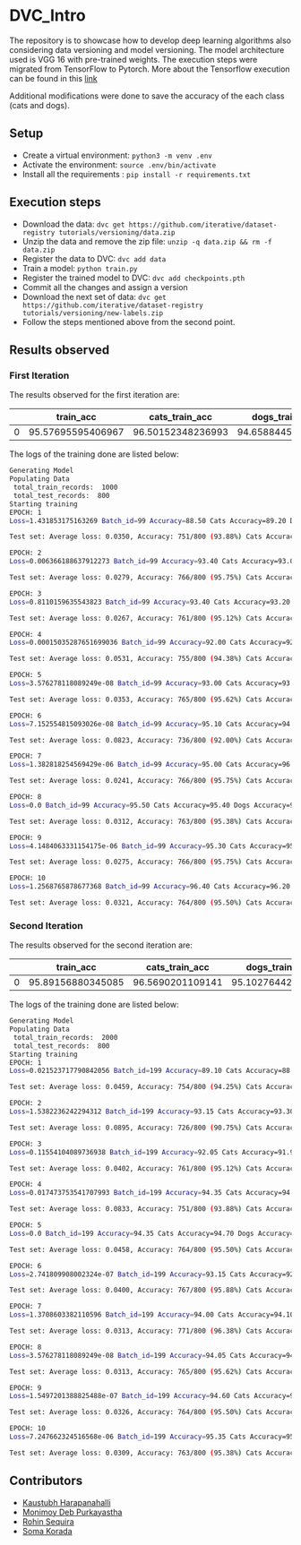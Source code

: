 # DVC_Intro

The repository is to showcase how to develop deep learning algorithms also considering data versioning and model versioning. The model architecture used is VGG 16 with pre-trained weights. The execution steps were migrated from TensorFlow to Pytorch. More about the Tensorflow execution can be found in this [link](https://github.com/iterative/example-versioning.git)

Additional modifications were done to save the accuracy of the each class (cats and dogs).

## Setup

* Create a virtual environment: `python3 -m venv .env`
* Activate the environment: `source .env/bin/activate`
* Install all the requirements : `pip install -r requirements.txt`

## Execution steps

* Download the data: `dvc get https://github.com/iterative/dataset-registry tutorials/versioning/data.zip`
* Unzip the data and remove the zip file: `unzip -q data.zip && rm -f data.zip`
* Register the data to DVC: `dvc add data`
* Train a model: `python train.py`
* Register the trained model to DVC: `dvc add checkpoints.pth`
* Commit all the changes and assign a version
* Download the next set of data: `dvc get https://github.com/iterative/dataset-registry tutorials/versioning/new-labels.zip`
* Follow the steps mentioned above from the second point.

## Results observed

### First Iteration

The results observed for the first iteration are:

||train_acc|cats_train_acc|dogs_train_acc|test_acc|cats_test_acc|dogs_test_acc|
|----|----|----|----|----|----|----|
|0|95.57695595406967|96.50152348236993|94.65884451046051|97.25|98.5|96.0|

The logs of the training done are listed below:

```bash
Generating Model
Populating Data
 total_train_records:  1000
 total_test_records:  800
Starting training
EPOCH: 1
Loss=1.431853175163269 Batch_id=99 Accuracy=88.50 Cats Accuracy=89.20 Dogs Accuracy=87.80: 100%|███████████████████████████████████████████████████████████████████████████████| 100/100 [00:20<00:00,  4.85it/s]

Test set: Average loss: 0.0350, Accuracy: 751/800 (93.88%) Cats Accuracy: 392/400 (98.00%) Dogs Accuracy: 359/400 (89.75%)

EPOCH: 2
Loss=0.006366188637912273 Batch_id=99 Accuracy=93.40 Cats Accuracy=93.00 Dogs Accuracy=93.80: 100%|████████████████████████████████████████████████████████████████████████████| 100/100 [00:19<00:00,  5.07it/s]

Test set: Average loss: 0.0279, Accuracy: 766/800 (95.75%) Cats Accuracy: 383/400 (95.75%) Dogs Accuracy: 383/400 (95.75%)

EPOCH: 3
Loss=0.8110159635543823 Batch_id=99 Accuracy=93.40 Cats Accuracy=93.20 Dogs Accuracy=93.60: 100%|██████████████████████████████████████████████████████████████████████████████| 100/100 [00:19<00:00,  5.04it/s]

Test set: Average loss: 0.0267, Accuracy: 761/800 (95.12%) Cats Accuracy: 383/400 (95.75%) Dogs Accuracy: 378/400 (94.50%)

EPOCH: 4
Loss=0.00015035287651699036 Batch_id=99 Accuracy=92.00 Cats Accuracy=92.40 Dogs Accuracy=91.60: 100%|██████████████████████████████████████████████████████████████████████████| 100/100 [00:19<00:00,  5.03it/s]

Test set: Average loss: 0.0531, Accuracy: 755/800 (94.38%) Cats Accuracy: 396/400 (99.00%) Dogs Accuracy: 359/400 (89.75%)

EPOCH: 5
Loss=3.576278118089249e-08 Batch_id=99 Accuracy=93.00 Cats Accuracy=93.20 Dogs Accuracy=92.80: 100%|███████████████████████████████████████████████████████████████████████████| 100/100 [00:20<00:00,  4.99it/s]

Test set: Average loss: 0.0353, Accuracy: 765/800 (95.62%) Cats Accuracy: 375/400 (93.75%) Dogs Accuracy: 390/400 (97.50%)

EPOCH: 6
Loss=7.152554815093026e-08 Batch_id=99 Accuracy=95.10 Cats Accuracy=94.40 Dogs Accuracy=95.80: 100%|███████████████████████████████████████████████████████████████████████████| 100/100 [00:20<00:00,  4.96it/s]

Test set: Average loss: 0.0823, Accuracy: 736/800 (92.00%) Cats Accuracy: 398/400 (99.50%) Dogs Accuracy: 338/400 (84.50%)

EPOCH: 7
Loss=1.382818254569429e-06 Batch_id=99 Accuracy=95.00 Cats Accuracy=96.40 Dogs Accuracy=93.60: 100%|███████████████████████████████████████████████████████████████████████████| 100/100 [00:20<00:00,  4.97it/s]

Test set: Average loss: 0.0241, Accuracy: 766/800 (95.75%) Cats Accuracy: 390/400 (97.50%) Dogs Accuracy: 376/400 (94.00%)

EPOCH: 8
Loss=0.0 Batch_id=99 Accuracy=95.50 Cats Accuracy=95.40 Dogs Accuracy=95.60: 100%|█████████████████████████████████████████████████████████████████████████████████████████████| 100/100 [00:20<00:00,  5.00it/s]

Test set: Average loss: 0.0312, Accuracy: 763/800 (95.38%) Cats Accuracy: 387/400 (96.75%) Dogs Accuracy: 376/400 (94.00%)

EPOCH: 9
Loss=4.1484063331154175e-06 Batch_id=99 Accuracy=95.30 Cats Accuracy=95.00 Dogs Accuracy=95.60: 100%|██████████████████████████████████████████████████████████████████████████| 100/100 [00:19<00:00,  5.01it/s]

Test set: Average loss: 0.0275, Accuracy: 766/800 (95.75%) Cats Accuracy: 389/400 (97.25%) Dogs Accuracy: 377/400 (94.25%)

EPOCH: 10
Loss=1.2568765878677368 Batch_id=99 Accuracy=96.40 Cats Accuracy=96.20 Dogs Accuracy=96.60: 100%|██████████████████████████████████████████████████████████████████████████████| 100/100 [00:19<00:00,  5.01it/s]

Test set: Average loss: 0.0321, Accuracy: 764/800 (95.50%) Cats Accuracy: 389/400 (97.25%) Dogs Accuracy: 375/400 (93.75%)
```

### Second Iteration

The results observed for the second iteration are:

||train_acc|cats_train_acc|dogs_train_acc|test_acc|cats_test_acc|dogs_test_acc|
|----|----|----|----|----|----|----|
|0|95.89156880345085|96.5690201109141|95.10276442939261|95.375|96.5|94.25|

The logs of the training done are listed below:

```bash
Generating Model
Populating Data
 total_train_records:  2000
 total_test_records:  800
Starting training
EPOCH: 1
Loss=0.021523717790842056 Batch_id=199 Accuracy=89.10 Cats Accuracy=88.80 Dogs Accuracy=89.40: 100%|███████████████████████| 200/200 [00:50<00:00,  3.99it/s]

Test set: Average loss: 0.0459, Accuracy: 754/800 (94.25%) Cats Accuracy: 395/400 (98.75%) Dogs Accuracy: 359/400 (89.75%)

EPOCH: 2
Loss=1.5382236242294312 Batch_id=199 Accuracy=93.15 Cats Accuracy=93.30 Dogs Accuracy=93.00: 100%|█████████████████████████| 200/200 [00:39<00:00,  5.04it/s]

Test set: Average loss: 0.0895, Accuracy: 726/800 (90.75%) Cats Accuracy: 399/400 (99.75%) Dogs Accuracy: 327/400 (81.75%)

EPOCH: 3
Loss=0.11554104089736938 Batch_id=199 Accuracy=92.05 Cats Accuracy=91.90 Dogs Accuracy=92.20: 100%|████████████████████████| 200/200 [00:39<00:00,  5.05it/s]

Test set: Average loss: 0.0402, Accuracy: 761/800 (95.12%) Cats Accuracy: 391/400 (97.75%) Dogs Accuracy: 370/400 (92.50%)

EPOCH: 4
Loss=0.017473753541707993 Batch_id=199 Accuracy=94.35 Cats Accuracy=94.30 Dogs Accuracy=94.40: 100%|███████████████████████| 200/200 [00:39<00:00,  5.05it/s]

Test set: Average loss: 0.0833, Accuracy: 751/800 (93.88%) Cats Accuracy: 397/400 (99.25%) Dogs Accuracy: 354/400 (88.50%)

EPOCH: 5
Loss=0.0 Batch_id=199 Accuracy=94.35 Cats Accuracy=94.70 Dogs Accuracy=94.00: 100%|████████████████████████████████████████| 200/200 [00:40<00:00,  4.97it/s]

Test set: Average loss: 0.0458, Accuracy: 764/800 (95.50%) Cats Accuracy: 381/400 (95.25%) Dogs Accuracy: 383/400 (95.75%)

EPOCH: 6
Loss=2.741809908002324e-07 Batch_id=199 Accuracy=93.15 Cats Accuracy=92.90 Dogs Accuracy=93.40: 100%|██████████████████████| 200/200 [00:40<00:00,  4.99it/s]

Test set: Average loss: 0.0400, Accuracy: 767/800 (95.88%) Cats Accuracy: 394/400 (98.50%) Dogs Accuracy: 373/400 (93.25%)

EPOCH: 7
Loss=1.3708603382110596 Batch_id=199 Accuracy=94.00 Cats Accuracy=94.10 Dogs Accuracy=93.90: 100%|█████████████████████████| 200/200 [00:40<00:00,  4.96it/s]

Test set: Average loss: 0.0313, Accuracy: 771/800 (96.38%) Cats Accuracy: 392/400 (98.00%) Dogs Accuracy: 379/400 (94.75%)

EPOCH: 8
Loss=3.576278118089249e-08 Batch_id=199 Accuracy=94.05 Cats Accuracy=94.50 Dogs Accuracy=93.60: 100%|██████████████████████| 200/200 [00:40<00:00,  4.93it/s]

Test set: Average loss: 0.0313, Accuracy: 765/800 (95.62%) Cats Accuracy: 384/400 (96.00%) Dogs Accuracy: 381/400 (95.25%)

EPOCH: 9
Loss=1.5497201388825488e-07 Batch_id=199 Accuracy=94.60 Cats Accuracy=94.50 Dogs Accuracy=94.70: 100%|█████████████████████| 200/200 [00:40<00:00,  4.93it/s]

Test set: Average loss: 0.0326, Accuracy: 764/800 (95.50%) Cats Accuracy: 389/400 (97.25%) Dogs Accuracy: 375/400 (93.75%)

EPOCH: 10
Loss=7.247662324516568e-06 Batch_id=199 Accuracy=95.35 Cats Accuracy=95.50 Dogs Accuracy=95.20: 100%|██████████████████████| 200/200 [00:40<00:00,  4.94it/s]

Test set: Average loss: 0.0309, Accuracy: 763/800 (95.38%) Cats Accuracy: 386/400 (96.50%) Dogs Accuracy: 377/400 (94.25%)
```

## Contributors

* [Kaustubh Harapanahalli](mailto:kaustubhharapanahalli@gmail.com)
* [Monimoy Deb Purkayastha](mailto:monimoyd@gmail.com)
* [Rohin Sequira](mailto:sequeira.rohin@gmail.com)
* [Soma Korada](mailto:somakorada@gmail.com)
